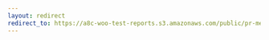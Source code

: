```yaml
---
layout: redirect
redirect_to: https://a8c-woo-test-reports.s3.amazonaws.com/public/pr-merge/39754/api/index.html
---
```

